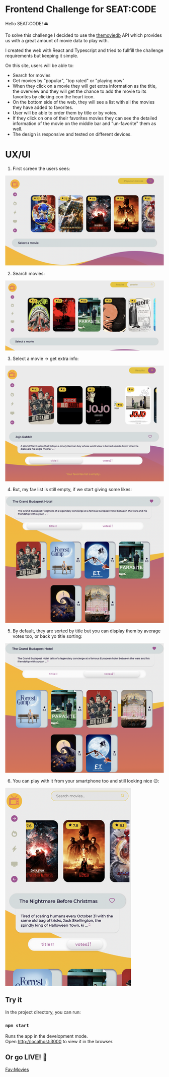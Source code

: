 # Frontend Challenge for SEAT:CODE

Hello SEAT:CODE! 🚘

To solve this challenge I decided to use the [themoviedb](https://www.themoviedb.org/documentation/api) API which provides us with a great amount of movie data to play with. 

I created the web with React and Typescript and tried to fullfill the challenge requirements but keeping it simple. 

On this site, users will be able to:

- Search for movies
- Get movies by "popular", "top rated" or "playing now"
- When they click on a movie they will get extra information as the title, the overview and they will get the chance to add the movie to its favorites by clicking con the heart icon.
- On the bottom side of the web, they will see a list with all the movies they have added to favorites.
- User will be able to order them by title or by votes. 
- If they click on one of their favorites movies they can see the detailed information of the movie on the middle bar and "un-favorite" them as well. 
- The design is responsive and tested on different devices. 



# UX/UI

1. First screen the users sees:

<img src="./public/screen1.png">

2. Search movies:

<img src="./public/screen2.png">

3. Select a movie -> get extra info:

<img src="./public/screen3.png">
 
4. But, my fav list is still empty, if we start giving some likes:

<img src="./public/screen4.png">

5. By default, they are sorted by title but you can display them by average votes too, or back yo title sorting:

<img src="./public/screen5.png">

6. You can play with it from your smartphone too and still looking nice 😉:

<img width="400px" src="./public/screen6.png">


## Try it

In the project directory, you can run:

### `npm start`

Runs the app in the development mode.\
Open [http://localhost:3000](http://localhost:3000) to view it in the browser.


## Or go LIVE! 🚀

[Fav:Movies](https://fav-movies-nine.vercel.app/)